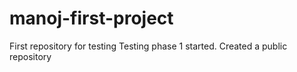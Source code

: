 # manoj-first-project
First repository for testing 
Testing phase 1 started.
Created a public repository 
